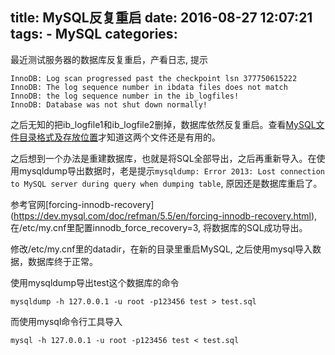 title: MySQL反复重启
date: 2016-08-27 12:07:21
tags:
    - MySQL
categories:
---
最近测试服务器的数据库反复重启，产看日志, 提示
```
InnoDB: Log scan progressed past the checkpoint lsn 377750615222
InnoDB: The log sequence number in ibdata files does not match
InnoDB: the log sequence number in the ib_logfiles!
InnoDB: Database was not shut down normally!
```
之后无知的把ib_logfile1和ib_logfile2删掉，数据库依然反复重启。查看[MySQL文件目录格式及存放位置](http://blog.itpub.net/7220098/viewspace-1136064/)才知道这两个文件还是有用的。

之后想到一个办法是重建数据库，也就是将SQL全部导出，之后再重新导入。在使用mysqldump导出数据时，老是提示`mysqldump: Error 2013: Lost connection to MySQL server during query when dumping table`, 原因还是数据库重启了。

参考官网[forcing-innodb-recovery]
(https://dev.mysql.com/doc/refman/5.5/en/forcing-innodb-recovery.html), 在/etc/my.cnf里配置innodb_force_recovery=3, 将数据库的SQL成功导出。

修改/etc/my.cnf里的datadir，在新的目录里重启MySQL, 之后使用mysql导入数据，数据库终于正常。

使用mysqldump导出test这个数据库的命令
```
mysqldump -h 127.0.0.1 -u root -p123456 test > test.sql
```
而使用mysql命令行工具导入
```
mysql -h 127.0.0.1 -u root -p123456 test < test.sql
```
